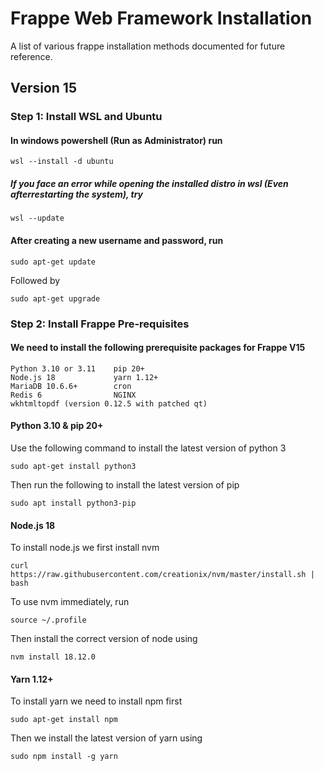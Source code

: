# Frappe Web Framework Installation
A list of various frappe installation methods documented for future reference.

## Version 15
<h3><b> Step 1: Install WSL and Ubuntu </b></h3>

#### In windows powershell (Run as Administrator) run 
    wsl --install -d ubuntu

##### If you face an error while opening the installed distro in wsl (Even afterrestarting the system), try
    wsl --update


#### After creating a new username and password, run 
    sudo apt-get update
Followed by

    sudo apt-get upgrade
      
<h3><b> Step 2: Install Frappe Pre-requisites </b></h3>

#### We need to install the following prerequisite packages for Frappe V15
    Python 3.10 or 3.11    pip 20+  
    Node.js 18             yarn 1.12+ 
    MariaDB 10.6.6+        cron
    Redis 6                NGINX
    wkhtmltopdf (version 0.12.5 with patched qt)

#### Python 3.10 & pip 20+
Use the following command to install the latest version of python 3
    
    sudo apt-get install python3

Then run the following to install the latest version of pip

    sudo apt install python3-pip
    
#### Node.js 18
To install node.js we first install nvm

    curl https://raw.githubusercontent.com/creationix/nvm/master/install.sh | bash

To use nvm immediately, run
    
    source ~/.profile

Then install the correct version of node using

    nvm install 18.12.0

#### Yarn 1.12+
To install yarn we need to install npm first

    sudo apt-get install npm

Then we install the latest version of yarn using

    sudo npm install -g yarn
